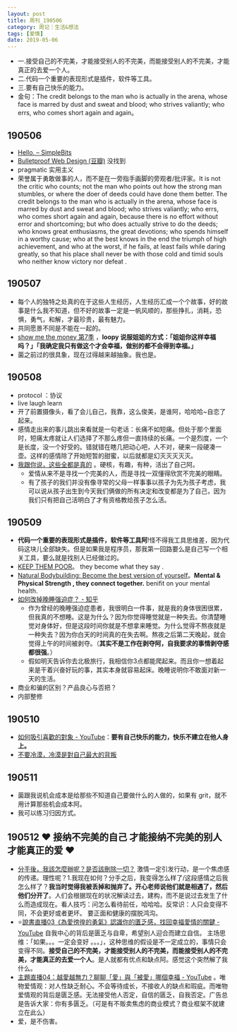 ```yaml
---
layout: post
title: 周刊_190506
category: 周记｜生活&想法
tags: [爱情]
date: 2019-05-06
---
```

- 一.接受自己的不完美，才能接受别人的不完美，而能接受别人的不完美，才能真正的去爱一个人。
- 二.代码一个重要的表现形式是插件，软件等工具。
- 三.要有自己快乐的能力。
- 金句：The credit belongs to the man who is actually in the arena, whose face is marred by dust and sweat and blood; who strives valiantly; who errs, who comes short again and again。

##  190506
- [Hello. – SimpleBits](http://simplebits.com/)
- [Bulletproof Web Design (豆瓣)](https://book.douban.com/subject/1428162/) 没找到
- pragmatic 实用主义
- 荣誉属于勇敢做事的人，而不是在一旁指手画脚的旁观者/批评家。It is not the critic who counts; not the man who points out how the strong man stumbles, or where the doer of deeds could have done them better. The credit belongs to the man who is actually in the arena, whose face is marred by dust and sweat and blood; who strives valiantly; who errs, who comes short again and again, because there is no effort without error and shortcoming; but who does actually strive to do the deeds; who knows great enthusiasms, the great devotions; who spends himself in a worthy cause; who at the best knows in the end the triumph of high achievement, and who at the worst, if he fails, at least fails while daring greatly, so that his place shall never be with those cold and timid souls who neither know victory nor defeat . 
      
##  190507
  - 每个人的独特之处真的在于这些人生经历，人生经历汇成一个个故事，好的故事是什么我不知道，但不好的故事一定是一帆风顺的，那些挣扎，消耗，恐惧，勇气，和解，才最珍贵，最有魅力。
  - 共同愿景不同是不能在一起的。
  - [show me the money 第7季](https://www.bilibili.com/video/av31905812/?p=10) ，**loopy 说服姐姐的方式：「姐姐你这样幸福吗？」「我确定我只有做这个才会幸福，做别的都不会得到幸福。」**
  - 菌之前过的很具象，现在过得越来越抽象。我也是。
  
## 190508
  - protocol ：协议
  - live laugh learn
  - 开了前置摄像头，看了会儿自己，我靠，这么俊美，是谁阿，哈哈哈~自恋了起来。
  - 感情走出来的事儿跳出来看就是一句老话：长痛不如短痛。但处于那个里面时，短痛太疼就让人们选择了不那么疼但一直持续的长痛。一个是烈度，一个是长度，没一个好受的。错就错在瞎几把动心吧，人不对，硬来一段硬凑一壶。这样的感情除了开始短暂的甜蜜，以后就都是幻灭灭灭灭灭。
  - [我跟你说，这些全都是真的](https://mp.weixin.qq.com/s/ggtdx9o2Y6IsXXacsUSloQ) 。硬核，有趣，有种，活出了自己阿。
    - 爱情从来不是寻找一个完美的人，而是寻找一双懂得欣赏不完美的眼睛。
    - 有了孩子的我们并没有像寻常的父母一样事事以孩子为先为孩子考虑，我可以说从孩子出生到今天我们俩做的所有决定和改变都是为了自己，因为我们只有把自己活明白了才有资格教给孩子怎么活。
    
##  190509
- **代码一个重要的表现形式是插件，软件等工具阿**!怪不得我工具思维差，因为代码这块儿全部缺失。但是如果我是程序员，那我第一回路要么是自己写一个相关工具，要么就是找别人已经做过的。
- [KEEP THEM POOR](https://www.youtube.com/watch?v=CyiZUl0re3k)。 they become what they say .
- [Natural Bodybuilding: Become the best version of yourself](https://www.youtube.com/watch?v=CR5krXHkr2I)。**Mental & Physical Strength , they connect together.** benifit on your mental health.
- [如何改掉晚睡强迫症？ - 知乎](https://www.zhihu.com/question/19761485)
   - 作为曾经的晚睡强迫症患者，我很明白一件事，就是我的身体很困很累，但我真的不想睡。这是为什么？因为你觉得睡觉就是一种失去。你清楚睡觉对身体好，但是这段时间你就是不想拿来睡觉。为什么觉得不熬夜就是一种失去？因为你白天的时间真的在失去啊。熬夜之后第二天晚起，就会觉得上午的时间被剥夺。（**其实不是工作在剥夺阿，自我要求的事情剥夺感都很强**。）
   - 假如明天告诉你去北极旅行，我相信你3点都能爬起来。而且你一想着起来是干着兴奋好玩的事，其实本身就容易起床。晚睡说明你不敢面对新一天的生活。
- 商业和骗的区别？产品良心与否把？
- 内部整修
    
##  190510
  - [如何吸引喜歡的對象 - YouTube](https://www.youtube.com/watch?v=rP6-Hlp-_Go)：**要有自己快乐的能力，快乐不建立在他人身上。**  
  - [不要冷漠，冷漠是對自己最大的背叛](https://www.youtube.com/watch?v=vO8uKBv6FnI)
  
##  190511
  - 菌跟我说机会成本是给那些不知道自己要做什么的人做的，如果有 grit，就不用计算那些机会成本阿。
  - 我可以练习归因方式。
  
##  190512 ❤️ 接纳不完美的自己 才能接纳不完美的别人 才能真正的爱 ❤️
- [分手後，我該怎麼辦呢？是否該刪除一切？](https://www.youtube.com/watch?v=90Th1dH4Byc&list=PLKhdFdaREj55xC-IsrFlmTWnUhiJV0BCH&index=2) 激情一定引发行动，是一个焦虑感的传递。理性呢？1.我现在如何？分手之后，我变得怎么样了/这段感情之后我怎么样了？**我当时觉得我被丢掉和抛弃了。开心老师说他们就是相遇了，然后他们分开了**。人们会根据现在的状况解读过去，建构，而不是说过去发生了什么而造成现在。看人技巧：问怎么看待前任，哈哈哈。反常识：人只会变得不同，不会更好或者更坏。 要正面和健康的摆脱鸿沟。
- ⭐️[說書直播03《為愛徬徨的勇氣》認識你的匱乏感，找回幸福愛情的關鍵 - YouTube](https://www.youtube.com/watch?v=W3Wgheqyzvo&list=PLKhdFdaREj55xC-IsrFlmTWnUhiJV0BCH&index=3) 自我中心的背后是匮乏与自卑，希望别人迎合而建立自信。 主场思维：「如果。。。一定会变好 。。。」，这种思维的假设是不一定成立的，事情只会变得不同。**接受自己的不完美，才能接受别人的不完美，而能接受别人的不完美，才能真正的去爱一个人**。是人就都有优点和缺点阿。感觉这个突然解了我什么。
- [主題直播04：越愛越無力？聊聊「愛」與「被愛」哪個幸福 - YouTube](https://www.youtube.com/watch?v=mfsnpTuWOwc) 。唯物爱情观：对人性缺乏耐心。不会等待成长，不接收人的缺点和瑕疵。而唯物爱情观的背后是匮乏感。无法接受他人否定，自信的匮乏，自我否定。广告总是告诉大家：你有多匮乏。（可是有不贩卖焦虑的商业模式？商业框架不就建立在此么）
- 爱，是不伤害。


